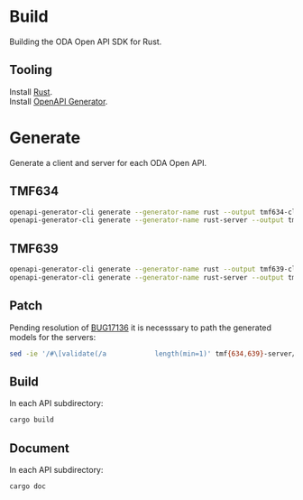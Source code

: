 # Build
Building the ODA Open API SDK for Rust.

## Tooling
Install [Rust](https://www.rust-lang.org/tools/install).\
Install [OpenAPI Generator](https://openapi-generator.tech/docs/installation).

# Generate
Generate a client and server for each ODA Open API.

## TMF634
```bash
openapi-generator-cli generate --generator-name rust --output tmf634-client --additional-properties packageName=tmf634-client -i https://tmf-open-api-table-documents.s3.eu-west-1.amazonaws.com/OpenApiTable/4.1.0/swagger/TMF634-ResourceCatalog-v4.1.0.swagger.json
openapi-generator-cli generate --generator-name rust-server --output tmf634-server --additional-properties packageName=tmf634-server -i https://tmf-open-api-table-documents.s3.eu-west-1.amazonaws.com/OpenApiTable/4.1.0/swagger/TMF634-ResourceCatalog-v4.1.0.swagger.json
```

## TMF639
```bash
openapi-generator-cli generate --generator-name rust --output tmf639-client --additional-properties packageName=tmf639-client -i https://tmf-open-api-table-documents.s3.eu-west-1.amazonaws.com/OpenApiTable/4.0.0/swagger/TMF639-ResourceInventory-v4.0.0.swagger.json
openapi-generator-cli generate --generator-name rust-server --output tmf639-server --additional-properties packageName=tmf639-server -i https://tmf-open-api-table-documents.s3.eu-west-1.amazonaws.com/OpenApiTable/4.0.0/swagger/TMF639-ResourceInventory-v4.0.0.swagger.json
```

## Patch
Pending resolution of [BUG17136](https://github.com/OpenAPITools/openapi-generator/issues/17136) it is necesssary to path the generated models for the servers:
```bash
sed -ie '/#\[validate(/a            length(min=1)' tmf{634,639}-server/src/models.rs
```

## Build
In each API subdirectory:
```bash
cargo build
```

## Document
In each API subdirectory:
```bash
cargo doc
```
